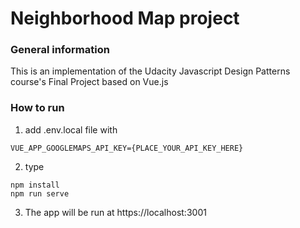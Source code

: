 # Neighborhood Map project

### General information
This is an implementation of the Udacity Javascript Design Patterns course's Final Project based on Vue.js

### How to run
1. add .env.local file with
```
VUE_APP_GOOGLEMAPS_API_KEY={PLACE_YOUR_API_KEY_HERE}
```
2. type
```
npm install
npm run serve
```
3. The app will be run at https://localhost:3001
